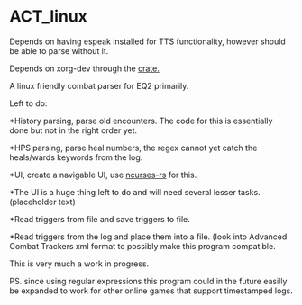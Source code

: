 # ACT_linux

Depends on having espeak installed for TTS functionality, however should be able to parse without it.

Depends on xorg-dev through the <a href="https://github.com/aweinstock314/rust-clipboard">crate.</a>

A linux friendly combat parser for EQ2 primarily.



Left to do:


*History parsing, parse old encounters. The code for this is essentially done but not in the right order yet.

*HPS parsing, parse heal numbers, the regex cannot yet catch the heals/wards keywords from the log.

*UI, create a navigable UI, use <a href="https://github.com/jeaye/ncurses-rs">ncurses-rs</a> for this.

  *The UI is a huge thing left to do and will need several lesser tasks. (placeholder text)

*Read triggers from file and save triggers to file.

*Read triggers from the log and place them into a file. (look into Advanced Combat Trackers xml format to possibly make this program compatible.


This is very much a work in progress.

PS. since using regular expressions this program could in the future easilly be expanded to work for other online games that support timestamped logs.
